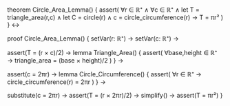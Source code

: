 theorem Circle_Area_Lemma() {
  assert(
    ∀r ∈ ℝ⁺ ∧ ∀c ∈ ℝ⁺ ∧
    let T = triangle_area(r,c) ∧
    let C = circle(r) ∧
    c = circle_circumference(r) →
    T = πr²
  )
} ↔

proof Circle_Area_Lemma() {
  setVar(r: ℝ⁺) →
  setVar(c: ℝ⁺) →
  
  assert(T = (r × c)/2) →
  lemma Triangle_Area() {
    assert(
      ∀base,height ∈ ℝ⁺ →
      triangle_area = (base × height)/2
    )
  } →

  assert(c = 2πr) →
  lemma Circle_Circumference() {
    assert(
      ∀r ∈ ℝ⁺ →
      circle_circumference(r) = 2πr
    )
  } →

  substitute(c = 2πr) →
  assert(T = (r × 2πr)/2) →
  simplify() →
  assert(T = πr²)
}